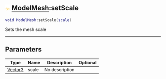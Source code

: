 ## ![shared](../../.gitbook/assets/shared.png) [ModelMesh](./readme/modelmesh.md):setScale

```lua
void ModelMesh:setScale(scale)
```

Sets the mesh scale

------
## Parameters

| Type   | Name | Description | Optional |
| ------ | ---- | ----------- | -------: |
| [Vector3](./readme/vector3.md) | scale | No description |  |

